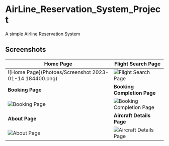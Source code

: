# AirLine_Reservation_System_Project
A simple Airline Reservation System 
## Screenshots

| **Home Page**                                            | **Flight Search Page**                                             |
| -------------------------------------------------------- | -------------------------------------------------------            |
| ![Home Page](Photoes/Screenshot 2023-01-14 184400.png)   | ![Flight Search Page](screenshots/search_pg.png)                   |
| **Booking Page**                                         | **Booking Completion Page**                                        |
| ![Booking Page](screenshots/booking_pg.png)              | ![Booking Completion Page](screenshots/payment_pg.png)             |
| **About Page**                                           |**Aircraft Details Page**                                           |
| ![About Page](screenshots/about_pg.png)                  |   ![Aircraft Details Page](screenshots/aircraft_details_pg.png)    |  
